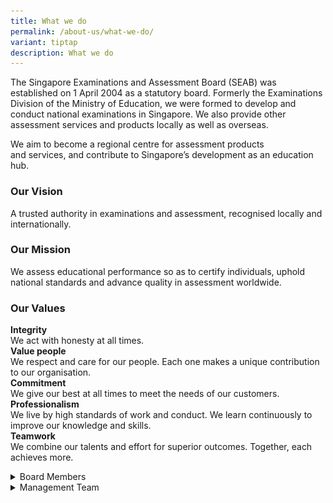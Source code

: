 ```yaml
---
title: What we do
permalink: /about-us/what-we-do/
variant: tiptap
description: What we do
---
```

<p>The Singapore Examinations and Assessment Board (SEAB) was established
on 1 April 2004 as a statutory board. Formerly the Examinations Division
of the Ministry of Education, we were formed to develop and conduct national
examinations in Singapore. We also provide other assessment services and
products locally as well as overseas.</p>
<p>We aim to become a regional centre for assessment products and&nbsp;services,&nbsp;and
contribute to Singapore’s development as an education hub.</p>
<h3><strong>Our Vision</strong></h3>
<p>A trusted authority in examinations and&nbsp;assessment,&nbsp;recognised
locally and internationally.</p>
<h3><strong>Our Mission</strong></h3>
<p>We assess educational performance so as to certify individuals, uphold
national standards and advance quality in assessment worldwide.</p>
<h3><strong>Our Values</strong></h3>
<p><strong>Integrity</strong> 
<br>We act with honesty at all times.
<br><strong>Value people<br></strong>We respect and care for our people. Each
one makes a unique contribution to our organisation.
<br><strong>Commitment</strong> 
<br>We give our best at all times to meet the needs of our customers.
<br><strong>Professionalism</strong> 
<br>We live by high standards of work and conduct. We learn continuously to
improve our knowledge and skills.
<br><strong>Teamwork<br></strong>We combine our talents and effort for superior
outcomes. Together, each achieves more.</p>
<div data-type="detailGroup" class="isomer-accordion isomer-accordion-white">
<details class="isomer-details">
<summary>Board Members</summary>
<div data-type="detailsContent" class="isomer-details-content">
<p></p>
<table>
<tbody>
<tr>
<th rowspan="1" colspan="1">
<p></p>
</th>
<th rowspan="1" colspan="1">
<p></p>
</th>
<th rowspan="1" colspan="1">
<p></p>
</th>
</tr>
<tr>
<td rowspan="1" colspan="1">
<div class="isomer-image-wrapper">
<img style="width: 86%;" height="auto" width="100%" alt="Wong Siew Hoong" src="/images/Board Members/Wong_Siew_Hoong.png">
</div>
<p><strong>Mr Wong Siew Hoong Chairman, Singapore Examinations and Assessment Board</strong> 
<br>Advisor, Ministry of Education</p>
</td>
<td rowspan="1" colspan="1">
<p></p>
</td>
<td rowspan="1" colspan="1">
<p></p>
</td>
</tr>
<tr>
<td rowspan="1" colspan="1">
<div class="isomer-image-wrapper">
<img style="width: 86%;" height="auto" width="100%" alt="Tan Cheng Yian Bernard" src="/images/Board Members/Tan_Cheng_Yian_Bernard.png">
</div>
<p><strong>Prof Tan Cheng Yian Bernard</strong> 
<br>Senior Vice-Provost
<br>
<br>(Undergraduate Education), National University of Singapore</p>
</td>
<td rowspan="1" colspan="1">
<div class="isomer-image-wrapper">
<img style="width: 97%;" height="auto" width="100%" alt="Juthika Ramanathan" src="/images/Board Members/Juthika_Ramanathan.png">
</div>
<p><strong>Ms Juthika Ramanathan</strong> 
<br>Chief Executive
<br>
<br>(Office of the Chief Justice), Supreme Court of Singapore</p>
</td>
<td rowspan="1" colspan="1">
<div class="isomer-image-wrapper">
<img style="width: 67%;" height="auto" width="100%" alt="Chin Chi Leong" src="/images/Board Members/Chin_Chi_Leong.png">
</div>
<p><strong>Mr Chin Chi Leong</strong> 
<br>Deputy Chief Executive Officer
<br>(Building Control)/Comissioner of Buildings, Building and Construction
Authority (BCA)</p>
</td>
</tr>
<tr>
<td rowspan="1" colspan="1">
<div class="isomer-image-wrapper">
<img style="width: 85%;" height="auto" width="100%" alt="Ms Loo Siew Yee" src="/images/Board Members/ms_loo_siew_yeeeb7ac05f76ae4667a4e6f3dd59f784c2.jpg">
</div>
<p><strong>Ms Loo Siew Yee</strong> 
<br>Assistant Managing Director (Policy, Payments &amp; Financial Crime),
Monetary Authority of Singapore</p>
</td>
<td rowspan="1" colspan="1">
<div class="isomer-image-wrapper">
<img style="width: 97%;" height="auto" width="100%" alt="Ms Lee Cher Farn" src="/images/Board Members/ms_lee_cher_farn84a8441a532a490db08e9a48f2864175.jpg">
</div>
<p><strong>Ms Lee Cher Farn </strong>
<br>Principal Private Secretary to Deputy Prime Minister Heng Swee Keat, Prime
Minister's Office</p>
</td>
<td rowspan="1" colspan="1">
<div class="isomer-image-wrapper">
<img style="width: 67%;" height="auto" width="100%" alt="Ms Jodie Choo Teck Woan" src="/images/Board Members/ms_jodie_choo_teck_woan896da1044298417a8c73082e8d6fd2d1.jpg">
</div>
<p><strong>Ms Jodie Choo Teck Woan </strong>
<br>Executive Director &amp; Group Head of Human Resources, Information Technology
&amp; Administration, Far East Organisation</p>
</td>
</tr>
<tr>
<td rowspan="1" colspan="1">
<div class="isomer-image-wrapper">
<img style="width: 86%;" height="auto" width="100%" alt="Mr Sng Chern Wei" src="/images/Board Members/mr_sng_chern_wei48f54b2b325644a8820156edc5d0c231.jpg">
</div>
<p><strong>Mr Sng Chern Wei </strong>
<br>Deputy Director-General of Education (Curriculum), Ministry of Education</p>
</td>
<td rowspan="1" colspan="1">
<div class="isomer-image-wrapper">
<img style="width: 97%;" height="auto" width="100%" alt="Mr Yue Lip Sin" src="/images/Board Members/mr_yue_lip_sin.jpg">
</div>
<p><strong>Mr Yue Lip Sin <br></strong>Chief Executive, Singapore Examinations
and Assessment Board</p>
</td>
<td rowspan="1" colspan="1">
<p></p>
</td>
</tr>
</tbody>
</table>
<p></p>
</div>
</details>
<details class="isomer-details">
<summary>Management Team</summary>
<div data-type="detailsContent" class="isomer-details-content">
<p></p>
<p><strong>Chief Executive</strong>
</p>
<ul data-tight="true" class="tight">
<li>
<p>Mr Yue Lip Sin</p>
</li>
</ul>
<p></p>
<p><strong><u>Assessment and Exam Cluster</u></strong> 
<br><strong>Assessment Planning and Development Division</strong>
</p>
<ul data-tight="true" class="tight">
<li>
<p>Mr Tan Kuo Cheang
<br>Director, Assessment Planning and Development</p>
</li>
<li>
<p>Mr Pek Wee Haur
<br>Director, Assessment Planning and Development</p>
</li>
<li>
<p>Ms Karen Chong Kwei Kuen
<br>Deputy Director, Assessment Planning and Development</p>
</li>
<li>
<p>Mdm Toh Hoon Sin
<br>Deputy Director, Assessment Planning and Development</p>
</li>
<li>
<p>Mr Yan Yee Kan
<br>Deputy DIrector, Assessment Planning and Development</p>
</li>
</ul>
<p></p>
<p><strong>Exam Operations Division</strong>
</p>
<ul data-tight="true" class="tight">
<li>
<p>Mr Pang Chong Han
<br>Director, Exam Operations</p>
</li>
<li>
<p>Ms Santhakumari Seranjeevi
<br>Deputy Director, Exam Planning and Administration</p>
</li>
<li>
<p>Mr Oliver Osman Junus
<br>Deputy Director, Exam Systems and Digitalisation</p>
</li>
</ul>
<p></p>
<p><strong>Research and Development Division</strong>
</p>
<ul data-tight="true" class="tight">
<li>
<p>Ms Thong May Teng
<br>Director, Research and Development</p>
</li>
<li>
<p>Dr Tay Poh Hua
<br>Deputy Director, Research and Development</p>
</li>
<li>
<p>Ms Karen Yaw Li Ling
<br>Deputy Director, Research and Development</p>
</li>
</ul>
<p></p>
<p><strong><u>Corporate Cluster</u></strong>
</p>
<ul data-tight="true" class="tight">
<li>
<p>Ms Yeo Su-Lin Selena
<br>Senior Director, Corporate Cluster</p>
</li>
</ul>
<p></p>
<p><strong>Corporate Services Division</strong>
</p>
<ul data-tight="true" class="tight">
<li>
<p>Ms Leow Yin Li Grace
<br>Assistant Director, Human Resource and Organisation Capability</p>
</li>
<li>
<p>Ms Seng Yuwei, Stacy
<br>Assistant Director, Office and Estate Management</p>
</li>
</ul>
<p></p>
<p><strong>Planning and Finance Division</strong>
</p>
<ul data-tight="true" class="tight">
<li>
<p>Ms Ee Yuen Hui
<br>Deputy Director, Planning and Finance</p>
</li>
<li>
<p>Mr Lee Kien Meng
<br>Assistant Director, Finance and Procurement</p>
</li>
<li>
<p>Ms Teng Mei Ling Adeline
<br>Senior Assessment Specialist, Assessment Services</p>
</li>
</ul>
<p></p>
<p><strong>Information Technology</strong>
</p>
<ul data-tight="true" class="tight">
<li>
<p>Mr Woon Tien Kim Louis
<br>Senior Assistant Director, Information Technology</p>
</li>
</ul>
<p></p>
<p><strong>Corporate Communications</strong>
</p>
<ul data-tight="true" class="tight">
<li>
<p>Ms Wong Hui Woon Irene
<br>Senior Assistant Director, Corporate Communications</p>
</li>
</ul>
</div>
</details>
</div>
<p></p>
